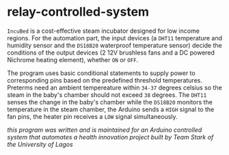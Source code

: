 # relay-controlled-system

`IncuBed` is a cost-effective steam incubator designed for low income regions. For the automation part, the input devices (a `DHT11` temperature and humidity sensor and the `DS18B20` waterproof temperature sensor) decide the conditions of the output devices (2 12V brushless fans and a DC powered Nichrome heating element), whether `ON` or `OFF`.

The program uses basic conditional statements to supply power to corresponding pins based on the predefined threshold temperatures. Preterms need an ambient tempereature within `34-37` degrees celsius so the steam in the baby's chamber should not exceed `38` degrees. The `DHT11` senses the change in the baby's chamber while the `DS18B20` monitors the temperature in the steam chamber, the Arduino sends a `HIGH` signal to the fan pins, the heater pin receives a `LOW` signal simultaneously.

*this program was written and is maintained for an Arduino controlled system that automates a health innovation project built by Team Stark of the University of Lagos*
